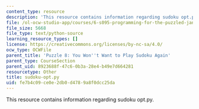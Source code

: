 ```yaml
---
content_type: resource
description: 'This resource contains information regarding sudoku opt.py. '
file: /ol-ocw-studio-app/courses/6-s095-programming-for-the-puzzled-january-iap-2018/fe7b4c09ce0e2db0d4789a8f0dcc25da_sudoku-opt.py
file_size: 5668
file_type: text/python-source
learning_resource_types: []
license: https://creativecommons.org/licenses/by-nc-sa/4.0/
ocw_type: OCWFile
parent_title: 'Puzzle 8: You Won''t Want to Play Sudoku Again'
parent_type: CourseSection
parent_uid: 8923688f-47c6-0b3a-28e4-b49e7d664281
resourcetype: Other
title: sudoku-opt.py
uid: fe7b4c09-ce0e-2db0-d478-9a8f0dcc25da
---
```

This resource contains information regarding sudoku opt.py. 